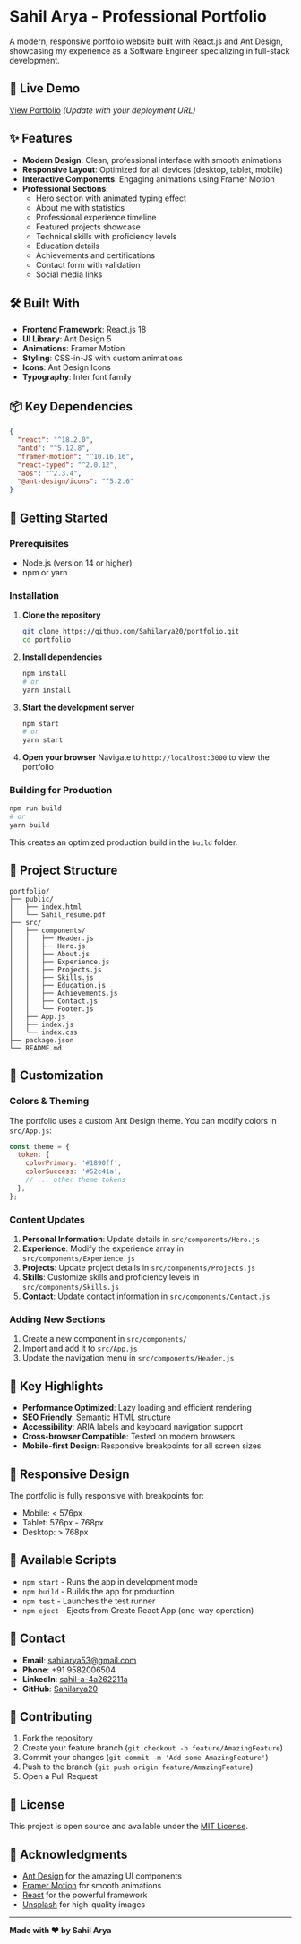 # Sahil Arya - Professional Portfolio

A modern, responsive portfolio website built with React.js and Ant Design, showcasing my experience as a Software Engineer specializing in full-stack development.

## 🚀 Live Demo

[View Portfolio](https://sahilarya-portfolio.vercel.app) *(Update with your deployment URL)*

## ✨ Features

- **Modern Design**: Clean, professional interface with smooth animations
- **Responsive Layout**: Optimized for all devices (desktop, tablet, mobile)
- **Interactive Components**: Engaging animations using Framer Motion
- **Professional Sections**:
  - Hero section with animated typing effect
  - About me with statistics
  - Professional experience timeline
  - Featured projects showcase
  - Technical skills with proficiency levels
  - Education details
  - Achievements and certifications
  - Contact form with validation
  - Social media links

## 🛠️ Built With

- **Frontend Framework**: React.js 18
- **UI Library**: Ant Design 5
- **Animations**: Framer Motion
- **Styling**: CSS-in-JS with custom animations
- **Icons**: Ant Design Icons
- **Typography**: Inter font family

## 📦 Key Dependencies

```json
{
  "react": "^18.2.0",
  "antd": "^5.12.8",
  "framer-motion": "^10.16.16",
  "react-typed": "^2.0.12",
  "aos": "^2.3.4",
  "@ant-design/icons": "^5.2.6"
}
```

## 🚀 Getting Started

### Prerequisites

- Node.js (version 14 or higher)
- npm or yarn

### Installation

1. **Clone the repository**
   ```bash
   git clone https://github.com/Sahilarya20/portfolio.git
   cd portfolio
   ```

2. **Install dependencies**
   ```bash
   npm install
   # or
   yarn install
   ```

3. **Start the development server**
   ```bash
   npm start
   # or
   yarn start
   ```

4. **Open your browser**
   Navigate to `http://localhost:3000` to view the portfolio

### Building for Production

```bash
npm run build
# or
yarn build
```

This creates an optimized production build in the `build` folder.

## 📁 Project Structure

```
portfolio/
├── public/
│   ├── index.html
│   └── Sahil_resume.pdf
├── src/
│   ├── components/
│   │   ├── Header.js
│   │   ├── Hero.js
│   │   ├── About.js
│   │   ├── Experience.js
│   │   ├── Projects.js
│   │   ├── Skills.js
│   │   ├── Education.js
│   │   ├── Achievements.js
│   │   ├── Contact.js
│   │   └── Footer.js
│   ├── App.js
│   ├── index.js
│   └── index.css
├── package.json
└── README.md
```

## 🎨 Customization

### Colors & Theming

The portfolio uses a custom Ant Design theme. You can modify colors in `src/App.js`:

```javascript
const theme = {
  token: {
    colorPrimary: '#1890ff',
    colorSuccess: '#52c41a',
    // ... other theme tokens
  },
};
```

### Content Updates

1. **Personal Information**: Update details in `src/components/Hero.js`
2. **Experience**: Modify the experience array in `src/components/Experience.js`
3. **Projects**: Update project details in `src/components/Projects.js`
4. **Skills**: Customize skills and proficiency levels in `src/components/Skills.js`
5. **Contact**: Update contact information in `src/components/Contact.js`

### Adding New Sections

1. Create a new component in `src/components/`
2. Import and add it to `src/App.js`
3. Update the navigation menu in `src/components/Header.js`

## 🌟 Key Highlights

- **Performance Optimized**: Lazy loading and efficient rendering
- **SEO Friendly**: Semantic HTML structure
- **Accessibility**: ARIA labels and keyboard navigation support
- **Cross-browser Compatible**: Tested on modern browsers
- **Mobile-first Design**: Responsive breakpoints for all screen sizes

## 📱 Responsive Design

The portfolio is fully responsive with breakpoints for:
- Mobile: < 576px
- Tablet: 576px - 768px
- Desktop: > 768px

## 🔧 Available Scripts

- `npm start` - Runs the app in development mode
- `npm build` - Builds the app for production
- `npm test` - Launches the test runner
- `npm eject` - Ejects from Create React App (one-way operation)

## 📧 Contact

- **Email**: sahilarya53@gmail.com
- **Phone**: +91 9582006504
- **LinkedIn**: [sahil-a-4a262211a](https://linkedin.com/in/sahil-a-4a262211a)
- **GitHub**: [Sahilarya20](https://github.com/Sahilarya20)

## 🤝 Contributing

1. Fork the repository
2. Create your feature branch (`git checkout -b feature/AmazingFeature`)
3. Commit your changes (`git commit -m 'Add some AmazingFeature'`)
4. Push to the branch (`git push origin feature/AmazingFeature`)
5. Open a Pull Request

## 📄 License

This project is open source and available under the [MIT License](LICENSE).

## 🙏 Acknowledgments

- [Ant Design](https://ant.design/) for the amazing UI components
- [Framer Motion](https://www.framer.com/motion/) for smooth animations
- [React](https://reactjs.org/) for the powerful framework
- [Unsplash](https://unsplash.com/) for high-quality images

---

**Made with ❤️ by Sahil Arya** 